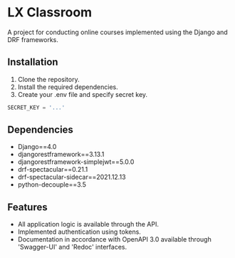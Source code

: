 # LX Classroom
A project for conducting online courses implemented using the Django and DRF frameworks.
## Installation
1. Clone the repository.  
2. Install the required dependencies.  
3. Create your .env file and specify secret key.
```python
SECRET_KEY = '...'
```
## Dependencies
* Django==4.0
* djangorestframework==3.13.1
* djangorestframework-simplejwt==5.0.0
* drf-spectacular==0.21.1
* drf-spectacular-sidecar==2021.12.13
* python-decouple==3.5
## Features
* All application logic is available through the API.
* Implemented authentication using tokens.
* Documentation in accordance with OpenAPI 3.0 available through 'Swagger-UI' and 'Redoc' interfaces.